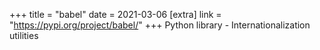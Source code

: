 +++
title = "babel"
date = 2021-03-06
[extra]
link = "https://pypi.org/project/babel/"
+++
Python library - Internationalization utilities

